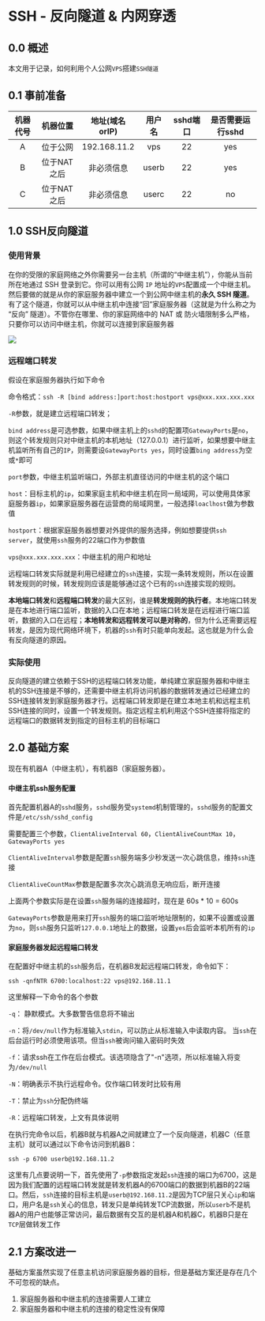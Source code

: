 # SSH - 反向隧道 & 内网穿透

## 0.0 概述

本文用于记录，如何利用个人公网`VPS`搭建`SSH隧道`

## 0.1 事前准备

| 机器代号 |  机器位置   | 地址(域名orIP) | 用户名 | sshd端口 | 是否需要运行sshd |
| :------: | :---------: | :------------: | :----: | :------: | :--------------: |
|    A     |  位于公网   |  192.168.11.2  |  vps   |    22    |       yes        |
|    B     | 位于NAT之后 |   非必须信息   | userb  |    22    |       yes        |
|    C     | 位于NAT之后 |   非必须信息   | userc  |    22    |        no        |

## 1.0 SSH反向隧道

### 使用背景

在你的受限的家庭网络之外你需要另一台主机（所谓的“中继主机”），你能从当前所在地通过 SSH 登录到它。你可以用有公网 `IP` 地址的`VPS`配置成一个中继主机。然后要做的就是从你的家庭服务器中建立一个到公网中继主机的**永久 SSH 隧道**。有了这个隧道，你就可以从中继主机中连接“回”家庭服务器（这就是为什么称之为 “反向” 隧道）。不管你在哪里、你的家庭网络中的 NAT 或 防火墙限制多么严格，只要你可以访问中继主机，你就可以连接到家庭服务器

![](https://img.linux.net.cn/data/attachment/album/201508/07/235248bx5kxx52gg8yyty4.jpg)

### 远程端口转发 

假设在家庭服务器执行如下命令

命令格式：`ssh -R [bind address:]port:host:hostport vps@xxx.xxx.xxx.xxx`

`-R`参数，就是建立远程端口转发；

`bind address`是可选参数，如果中继主机上的`sshd`的配置项`GatewayPorts`是`no`，则这个转发规则只对中继主机的本机地址（127.0.0.1）进行监听，如果想要中继主机监听所有自己的`IP`，则需要设`GatewayPorts yes`，同时设置`bing address`为空或`*`即可

`port`参数，中继主机监听端口，外部主机直径访问的中继主机的这个端口

`host`：目标主机的`ip`，如果家庭主机和中继主机在同一局域网，可以使用具体家庭服务器`ip`，如果家庭服务器在运营商的局域网里，一般选择`loaclhost`做为参数值

`hostport`：根据家庭服务器想要对外提供的服务选择，例如想要提供`ssh server`，就使用`ssh`服务的22端口作为参数值

`vps@xxx.xxx.xxx.xxx`：中继主机的用户和地址

远程端口转发实际就是利用已经建立的`ssh`连接，实现一条转发规则，所以在设置转发规则的时候，转发规则应该是能够通过这个已有的`ssh`连接实现的规则。

**本地端口转发**和**远程端口转发**的最大区别，谁是**转发规则的执行者**。本地端口转发是在本地进行端口监听，数据的入口在本地；远程端口转发是在远程进行端口监听，数据的入口在远程；**本地转发和远程转发可以是对称的**，但为什么还需要远程转发，是因为现代网络环境下，机器的`ssh`有时只能单向发起。这也就是为什么会有反向隧道的原因。

### 实际使用

反向隧道的建立依赖于SSH的远程端口转发功能，单纯建立家庭服务器和中继主机的SSH连接是不够的，还需要中继主机将访问机器的数据转发通过已经建立的SSH连接转发到家庭服务器才行。远程端口转发即是在建立本地主机和远程主机SSH连接的同时，设置一个转发规则。指定远程主机利用这个SSH连接将指定的远程端口的数据转发到指定的目标主机的目标端口

## 2.0 基础方案

现在有机器A（中继主机），有机器B（家庭服务器）。

#### 中继主机ssh服务配置

首先配置机器A的`sshd`服务，`sshd`服务受`systemd`机制管理的，`sshd`服务的配置文件是`/etc/ssh/sshd_config`

需要配置三个参数，`ClientAliveInterval 60`，`ClientAliveCountMax 10`，`GatewayPorts yes`

`ClientAliveInterval`参数是配置`ssh`服务端多少秒发送一次心跳信息，维持`ssh`连接

`ClientAliveCountMax`参数是配置多次次心跳消息无响应后，断开连接

上面两个参数实际是在设置`ssh`服务端的连接超时，现在是 60s * 10 = 600s

`GatewayPorts`参数是用来打开`ssh`服务的端口监听地址限制的，如果不设置或设置为`no`，则`ssh`服务只监听`127.0.0.1`地址上的数据，设置`yes`后会监听本机所有的`ip`

#### 家庭服务器发起远程端口转发

在配置好中继主机的`ssh`服务后，在机器B发起远程端口转发，命令如下：

`ssh -qnfNTR 6700:localhost:22 vps@192.168.11.1`

这里解释一下命令的各个参数

`-q`： 静默模式。大多数警告信息将不输出

`-n`：将`/dev/null`作为标准输入`stdin`，可以防止从标准输入中读取内容。 当`ssh`在后台运行时必须使用该项。但当`ssh`被询问输入密码时失效

`-f`：请求ssh在工作在后台模式。该选项隐含了"-n"选项，所以标准输入将变为`/dev/null`

`-N`：明确表示不执行远程命令。仅作端口转发时比较有用

`-T`：禁止为`ssh`分配伪终端

`-R`：远程端口转发，上文有具体说明

在执行完命令以后，机器B就与机器A之间就建立了一个反向隧道，机器C（任意主机）就可以通过以下命令访问到机器B：

`ssh -p 6700 userb@192.168.11.2`

这里有几点要说明一下，首先使用了`-p`参数指定发起`ssh`连接的端口为6700，这是因为我们配置的远程端口转发就是转发机器A的6700端口的数据到机器B的22端口。然后，`ssh`连接的目标主机是`userb@192.168.11.2`是因为TCP层只关心`ip`和端口，用户名是`ssh`关心的信息，转发只是单纯转发TCP流数据，所以`userb`不是机器A的用户也能够正常访问，最后数据有交互的是机器A和机器C，机器B只是在`TCP`层做转发工作

## 2.1 方案改进一

基础方案虽然实现了任意主机访问家庭服务器的目标，但是基础方案还是存在几个不可忽视的缺点。

1. 家庭服务器和中继主机的连接需要人工建立
2. 家庭服务器和中继主机的连接的稳定性没有保障